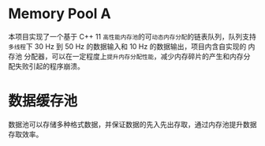 # Memory Pool A
本项目实现了一个基于 C++ 11 `高性能内存池`的可`动态内存分配`的链表队列，队列支持`多线程`下 30 Hz 到 50 Hz 的数据输入和 10 Hz 的数据输出，项目内含自实现的 内存池 分配器，可以在一定程度上`提升内存分配性能`，减少内存碎片的产生和内存分配失败引起的程序崩溃。

# 数据缓存池
数据池可以存储多种格式数据，并保证数据的先入先出存取，通过内存池提升数据存取效率。
